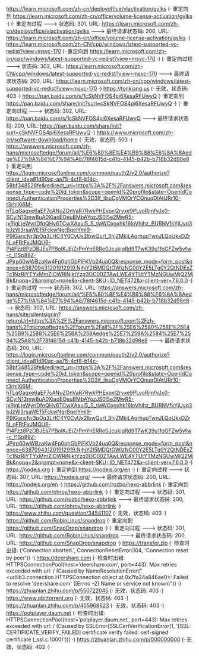 https://learn.microsoft.com/zh-cn/deployoffice/vlactivation/gvlks (· 重定向到 https://learn.microsoft.com/zh-cn/office/volume-license-activation/gvlks ·)
(· 重定向过程 ---> 状态码: 301, URL: https://learn.microsoft.com/zh-cn/deployoffice/vlactivation/gvlks ---> 最终请求状态码: 200, URL: https://learn.microsoft.com/zh-cn/office/volume-license-activation/gvlks ·)
https://learn.microsoft.com/zh-CN/cpp/windows/latest-supported-vc-redist?view=msvc-170 (· 重定向到 https://learn.microsoft.com/zh-cn/cpp/windows/latest-supported-vc-redist?view=msvc-170 ·)
(· 重定向过程 ---> 状态码: 302, URL: https://learn.microsoft.com/zh-CN/cpp/windows/latest-supported-vc-redist?view=msvc-170 ---> 最终请求状态码: 200, URL: https://learn.microsoft.com/zh-cn/cpp/windows/latest-supported-vc-redist?view=msvc-170 ·)
https://tonkiang.us (· 无效，状态码: 403 ·)
https://pan.baidu.com/s/1cSkNVFOS4pi6XesaRFUwyQ (· 重定向到 https://pan.baidu.com/share/init?surl=cSkNVFOS4pi6XesaRFUwyQ ·)
(· 重定向过程 ---> 状态码: 302, URL: https://pan.baidu.com/s/1cSkNVFOS4pi6XesaRFUwyQ ---> 最终请求状态码: 200, URL: https://pan.baidu.com/share/init?surl=cSkNVFOS4pi6XesaRFUwyQ ·)
https://www.microsoft.com/zh-cn/software-download/home (· 无效，状态码: 503 ·)
https://answers.microsoft.com/zh-hans/microsoftedge/forum/all/%E6%80%8E%E4%B9%88%E6%8A%8Aedge%E7%9A%84%E7%94%A8/78f4615d-c41b-4145-b42b-b718b32d98e8 (· 重定向到 https://login.microsoftonline.com/common/oauth2/v2.0/authorize?client_id=a81d90ac-aa75-4cf8-b14c-58bf348528fe&redirect_uri=https%3A%2F%2Fanswers.microsoft.com&response_type=code%20id_token&scope=openid%20profile&state=OpenIdConnect.AuthenticationProperties%3D3lf_llsuCgVMOrYCQnuqDIAtURr10-t3rhlXi6M-hTLqGagxe6aEF7cANuZOnVaR7RwkPHExpxI2rvxe9PLvoRjmfvJx0-SCylN13mw8uA0XiaoEOeuBMbAYozJS0l5e2MwR5-jxRjgLjeWyriDfqQHy6TCwXAauI5_S_tlaWOxgxhk16loVhihz_BURNVfkYjUvq3bJzW3rsaWE15FckwNgrBqelYml9-P9lGancNr3pOq3LHC4Y0CvUx2lbwQurI_3hjZMkiLAqrhupTwnJLQoUkxDZrN_qFRtFxJMQU6-Pi4Fzz8PzDBJEs7PBoIKJEjZrPmYnERRe0JcukjqRd9T7wK39u1foGFZw5vfw-c_I1Sp89Z-JPjrp60wWBzaKw4Fp0qhGbPiFKVb24ua0Q&response_mode=form_post&nonce=638709431201912919.NjhiY2I5MDQtOWIzNC00Y2E5LTg0Y2QtNDExZTc1NzRiYTYxMmZiOWRiNjktYzg3OC00ZTAwLWE4YTUtYTMzNGUwMjQ2MjBk&nopa=2&prompt=none&x-client-SKU=ID_NET472&x-client-ver=7.6.0.0 ·)
(· 重定向过程 ---> 状态码: 302, URL: https://answers.microsoft.com/zh-hans/microsoftedge/forum/all/%E6%80%8E%E4%B9%88%E6%8A%8Aedge%E7%9A%84%E7%94%A8/78f4615d-c41b-4145-b42b-b718b32d98e8 ---> 状态码: 302, URL: https://answers.microsoft.com/zh-hans/site/silentsignin?returnUrl=https%3A%2F%2Fanswers.microsoft.com%2Fzh-hans%2Fmicrosoftedge%2Fforum%2Fall%2F%25E6%2580%258E%25E4%25B9%2588%25E6%258A%258Aedge%25E7%259A%2584%25E7%2594%25A8%2F78f4615d-c41b-4145-b42b-b718b32d98e8 ---> 最终请求状态码: 200, URL: https://login.microsoftonline.com/common/oauth2/v2.0/authorize?client_id=a81d90ac-aa75-4cf8-b14c-58bf348528fe&redirect_uri=https%3A%2F%2Fanswers.microsoft.com&response_type=code%20id_token&scope=openid%20profile&state=OpenIdConnect.AuthenticationProperties%3D3lf_llsuCgVMOrYCQnuqDIAtURr10-t3rhlXi6M-hTLqGagxe6aEF7cANuZOnVaR7RwkPHExpxI2rvxe9PLvoRjmfvJx0-SCylN13mw8uA0XiaoEOeuBMbAYozJS0l5e2MwR5-jxRjgLjeWyriDfqQHy6TCwXAauI5_S_tlaWOxgxhk16loVhihz_BURNVfkYjUvq3bJzW3rsaWE15FckwNgrBqelYml9-P9lGancNr3pOq3LHC4Y0CvUx2lbwQurI_3hjZMkiLAqrhupTwnJLQoUkxDZrN_qFRtFxJMQU6-Pi4Fzz8PzDBJEs7PBoIKJEjZrPmYnERRe0JcukjqRd9T7wK39u1foGFZw5vfw-c_I1Sp89Z-JPjrp60wWBzaKw4Fp0qhGbPiFKVb24ua0Q&response_mode=form_post&nonce=638709431201912919.NjhiY2I5MDQtOWIzNC00Y2E5LTg0Y2QtNDExZTc1NzRiYTYxMmZiOWRiNjktYzg3OC00ZTAwLWE4YTUtYTMzNGUwMjQ2MjBk&nopa=2&prompt=none&x-client-SKU=ID_NET472&x-client-ver=7.6.0.0 ·)
https://nodejs.org (· 重定向到 https://nodejs.org/en ·)
(· 重定向过程 ---> 状态码: 307, URL: https://nodejs.org/ ---> 最终请求状态码: 200, URL: https://nodejs.org/en ·)
https://github.com/rozbo/hexo-abbrlink (· 重定向到 https://github.com/ohroy/hexo-abbrlink ·)
(· 重定向过程 ---> 状态码: 301, URL: https://github.com/rozbo/hexo-abbrlink ---> 最终请求状态码: 200, URL: https://github.com/ohroy/hexo-abbrlink ·)
https://www.zhihu.com/question/34541107 (· 无效，状态码: 403 ·)
https://github.com/RobinLinus/snapdrop (· 重定向到 https://github.com/SnapDrop/snapdrop ·)
(· 重定向过程 ---> 状态码: 301, URL: https://github.com/RobinLinus/snapdrop ---> 最终请求状态码: 200, URL: https://github.com/SnapDrop/snapdrop ·)
https://transfer.zip (· 检查时出错: ('Connection aborted.', ConnectionResetError(104, 'Connection reset by peer')) ·)
https://deershare.com (· 检查时出错: HTTPSConnectionPool(host='deershare.com', port=443): Max retries exceeded with url: / (Caused by NameResolutionError("<urllib3.connection.HTTPSConnection object at 0x7fa24a846ae0>: Failed to resolve 'deershare.com' ([Errno -2] Name or service not known)")) ·)
https://zhuanlan.zhihu.com/p/550722045 (· 无效，状态码: 403 ·)
https://www.qbittorrent.org (· 无效，状态码: 403 ·)
https://zhuanlan.zhihu.com/p/405968623 (· 无效，状态码: 403 ·)
https://potplayer.daum.net (· 检查时出错: HTTPSConnectionPool(host='potplayer.daum.net', port=443): Max retries exceeded with url: / (Caused by SSLError(SSLCertVerificationError(1, '[SSL: CERTIFICATE_VERIFY_FAILED] certificate verify failed: self-signed certificate (_ssl.c:1000)'))) ·)
https://zhuanlan.zhihu.com/p/000000000 (· 无效，状态码: 403 ·)

